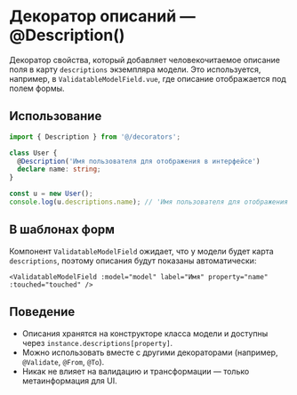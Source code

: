 # Декоратор описаний — @Description()

Декоратор свойства, который добавляет человекочитаемое описание поля в карту `descriptions` экземпляра модели. Это используется, например, в `ValidatableModelField.vue`, где описание отображается под полем формы.

## Использование

```ts
import { Description } from '@/decorators';

class User {
  @Description('Имя пользователя для отображения в интерфейсе')
  declare name: string;
}

const u = new User();
console.log(u.descriptions.name); // 'Имя пользователя для отображения в интерфейсе'
```

## В шаблонах форм

Компонент `ValidatableModelField` ожидает, что у модели будет карта `descriptions`, поэтому описания будут показаны автоматически:

```vue
<ValidatableModelField :model="model" label="Имя" property="name" :touched="touched" />
```

## Поведение

- Описания хранятся на конструкторе класса модели и доступны через `instance.descriptions[property]`.
- Можно использовать вместе с другими декораторами (например, `@Validate`, `@From`, `@To`).
- Никак не влияет на валидацию и трансформации — только метаинформация для UI.
